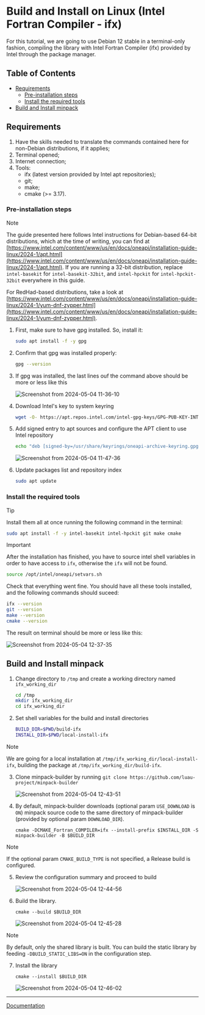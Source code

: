 # Build and Install on Linux (Intel Fortran Compiler - ifx)

For this tutorial, we are going to use Debian 12 stable in a terminal-only fashion, compiling the library with Intel Fortran Compiler (ifx) provided by Intel through the package manager.

## Table of Contents

* [Requirements](#requirements)
    * [Pre-installation steps](#pre-installation-steps)
    * [Install the required tools](#install-the-required-tools)
* [Build and Install minpack](#build-and-install-minpack)

## Requirements

1. Have the skills needed to translate the commands contained here for non-Debian distributions, if it applies;
2. Terminal opened;
3. Internet connection;
4. Tools:
   * ifx (latest version provided by Intel apt repositories);
   * git;
   * make;
   * cmake (>= 3.17).

### Pre-installation steps

> [!NOTE]
> 
> The guide presented here follows Intel instructions for Debian-based 64-bit distributions, which at the time of writing, you can find at [https://www.intel.com/content/www/us/en/docs/oneapi/installation-guide-linux/2024-1/apt.html](https://www.intel.com/content/www/us/en/docs/oneapi/installation-guide-linux/2024-1/apt.html). If you are running a 32-bit distribution, replace ```intel-basekit``` for ```intel-basekit-32bit```, and ```intel-hpckit``` for ```intel-hpckit-32bit``` everywhere in this guide.
> 
> For RedHad-based distributions, take a look at [https://www.intel.com/content/www/us/en/docs/oneapi/installation-guide-linux/2024-1/yum-dnf-zypper.html](https://www.intel.com/content/www/us/en/docs/oneapi/installation-guide-linux/2024-1/yum-dnf-zypper.html).

1. First, make sure to have gpg installed. So, install it:

    ```bash
    sudo apt install -f -y gpg
    ```

2. Confirm that gpg was installed properly:

    ```bash
    gpg --version
    ```

3. If gpg was installed, the last lines ouf the command above should be more or less like this

    ![Screenshot from 2024-05-04 11-36-10](https://github.com/luau-project/minpack-builder/assets/18295115/6e2b5ceb-77e1-42dc-9f41-a88c9342d73e)

4. Download Intel's key to system keyring

    ```bash
    wget -O- https://apt.repos.intel.com/intel-gpg-keys/GPG-PUB-KEY-INTEL-SW-PRODUCTS.PUB | gpg --dearmor | sudo tee /usr/share/keyrings/oneapi-archive-keyring.gpg > /dev/null
    ```

5. Add signed entry to apt sources and configure the APT client to use Intel repository 

    ```bash
    echo "deb [signed-by=/usr/share/keyrings/oneapi-archive-keyring.gpg] https://apt.repos.intel.com/oneapi all main" | sudo tee /etc/apt/sources.list.d/oneAPI.list
    ```
    
    ![Screenshot from 2024-05-04 11-47-36](https://github.com/luau-project/minpack-builder/assets/18295115/81634d13-7b78-4568-87a2-cce8e49399ae)

6. Update packages list and repository index

    ```bash
    sudo apt update
    ```

### Install the required tools

> [!TIP]
> 
> Install them all at once running the following command in the terminal:
> ```bash
> sudo apt install -f -y intel-basekit intel-hpckit git make cmake
> ```

> [!IMPORTANT]
> 
> After the installation has finished, you have to source intel shell variables in order to have access to ```ifx```, otherwise the ```ifx``` will not be found.
> 
> ```bash
> source /opt/intel/oneapi/setvars.sh
> ```

Check that everything went fine. You should have all these tools installed, and the following commands should suceed:

```bash
ifx --version
git --version
make --version
cmake --version
```

The result on terminal should be more or less like this:

![Screenshot from 2024-05-04 12-37-35](https://github.com/luau-project/minpack-builder/assets/18295115/29ec35bb-333a-4634-ac9c-888bf9e74809)


## Build and Install minpack

1. Change directory to ```/tmp``` and create a working directory named ```ifx_working_dir```
    ```bash
    cd /tmp
    mkdir ifx_working_dir
    cd ifx_working_dir
    ```
2. Set shell variables for the build and install directories
    ```bash
    BUILD_DIR=$PWD/build-ifx
    INSTALL_DIR=$PWD/local-install-ifx
    ```
> [!NOTE]
> 
> We are going for a local installation at ```/tmp/ifx_working_dir/local-install-ifx```, building the package at ```/tmp/ifx_working_dir/build-ifx```.

3. Clone minpack-builder by running ```git clone https://github.com/luau-project/minpack-builder```

    ![Screenshot from 2024-05-04 12-43-51](https://github.com/luau-project/minpack-builder/assets/18295115/c2bafde5-9fab-49e6-bb38-85996a91a3bf)

4. By default, minpack-builder downloads (optional param ```USE_DOWNLOAD``` is ```ON```) minpack source code to the same directory of minpack-builder (provided by optional param ```DOWNLOAD_DIR```).

    ```
    cmake -DCMAKE_Fortran_COMPILER=ifx --install-prefix $INSTALL_DIR -S minpack-builder -B $BUILD_DIR
    ```

> [!NOTE]
> 
> If the optional param ```CMAKE_BUILD_TYPE``` is not specified, a Release build is configured.

5. Review the configuration summary and proceed to build

    ![Screenshot from 2024-05-04 12-44-56](https://github.com/luau-project/minpack-builder/assets/18295115/5602010d-ba63-4e0a-a32c-14d0812e5695)

6. Build the library. 

    ```
    cmake --build $BUILD_DIR
    ```

    ![Screenshot from 2024-05-04 12-45-28](https://github.com/luau-project/minpack-builder/assets/18295115/88152fd4-fc28-41ca-8a5f-7aed67128b12)


> [!NOTE]
> 
> By default, only the shared library is built. You can build the static library by feeding ```-DBUILD_STATIC_LIBS=ON``` in the configuration step.

7. Install the library

    ```
    cmake --install $BUILD_DIR
    ```

    ![Screenshot from 2024-05-04 12-46-02](https://github.com/luau-project/minpack-builder/assets/18295115/e9591e67-ed59-4295-81b3-fceb50d46c04)

---
[Documentation](README.md)
